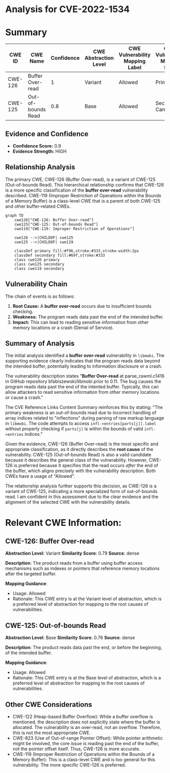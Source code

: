 # Analysis for CVE-2022-1534

# Summary
| CWE ID | CWE Name | Confidence | CWE Abstraction Level | CWE Vulnerability Mapping Label | CWE-Vulnerability Mapping Notes |
|---|---|---|---|---|---|
| CWE-126 | Buffer Over-read | 1 | Variant | Allowed | Primary CWE |
| CWE-125 | Out-of-bounds Read | 0.8 | Base | Allowed | Secondary Candidate |

## Evidence and Confidence

*   **Confidence Score:** 0.9
*   **Evidence Strength:** HIGH

## Relationship Analysis
The primary CWE, CWE-126 (Buffer Over-read), is a variant of CWE-125 (Out-of-bounds Read). This hierarchical relationship confirms that CWE-126 is a more specific classification of the **buffer over-read** vulnerability described. CWE-119 (Improper Restriction of Operations within the Bounds of a Memory Buffer) is a class-level CWE that is a parent of both CWE-125 and other buffer-related CWEs.

```mermaid
graph TD
    cwe126["CWE-126: Buffer Over-read"]
    cwe125["CWE-125: Out-of-bounds Read"]
    cwe119["CWE-119: Improper Restriction of Operations"]
    
    cwe126 -->|CHILDOF| cwe125
    cwe125 -->|CHILDOF| cwe119

    classDef primary fill:#f96,stroke:#333,stroke-width:2px
    classDef secondary fill:#69f,stroke:#333
    class cwe126 primary
    class cwe125 secondary
    class cwe119 secondary
```

## Vulnerability Chain
The chain of events is as follows:
1.  **Root Cause:** A **buffer over-read** occurs due to insufficient bounds checking.
2.  **Weakness:** The program reads data past the end of the intended buffer.
3.  **Impact:** This can lead to reading sensitive information from other memory locations or a crash (Denial of Service).

## Summary of Analysis
The initial analysis identified a **buffer over-read** vulnerability in `libmobi`. The supporting evidence clearly indicates that the program reads data beyond the intended buffer, potentially leading to information disclosure or a crash.

The vulnerability description states "**Buffer Over-read** at parse_rawml.c1416 in GitHub repository bfabiszewski/libmobi prior to 0.11. The bug causes the program reads data past the end of the intented buffer. Typically, this can allow attackers to read sensitive information from other memory locations or cause a crash."

The CVE Reference Links Content Summary reinforces this by stating: "The primary weakness is an out-of-bounds read due to incorrect handling of array indices related to "inflections" during parsing of raw markup language in `libmobi`. The code attempts to access `infl->entries[parts[j]].label` without properly checking if `parts[j]` is within the bounds of valid `infl->entries` indices."

Given the evidence, CWE-126 (Buffer Over-read) is the most specific and appropriate classification, as it directly describes the **root cause** of the vulnerability. CWE-125 (Out-of-bounds Read) is also a valid candidate because it describes the general class of the vulnerability. However, CWE-126 is preferred because it specifies that the read occurs *after* the end of the buffer, which aligns precisely with the vulnerability description. Both CWEs have a usage of "Allowed".

The relationship analysis further supports this decision, as CWE-126 is a variant of CWE-125, indicating a more specialized form of out-of-bounds read.
I am confident in this assessment due to the clear evidence and the alignment of the selected CWE with the vulnerability details.

# Relevant CWE Information:

## CWE-126: Buffer Over-read
**Abstraction Level**: Variant
**Similarity Score**: 0.79
**Source**: dense

**Description**:
The product reads from a buffer using buffer access mechanisms such as indexes or pointers that reference memory locations after the targeted buffer.

**Mapping Guidance**:
- Usage: Allowed
- Rationale: This CWE entry is at the Variant level of abstraction, which is a preferred level of abstraction for mapping to the root causes of vulnerabilities.

## CWE-125: Out-of-bounds Read
**Abstraction Level**: Base
**Similarity Score**: 0.76
**Source**: dense

**Description**:
The product reads data past the end, or before the beginning, of the intended buffer.

**Mapping Guidance**:
- Usage: Allowed
- Rationale: This CWE entry is at the Base level of abstraction, which is a preferred level of abstraction for mapping to the root causes of vulnerabilities.

## Other CWE Considerations

*   CWE-122 (Heap-based Buffer Overflow): While a buffer overflow is mentioned, the description does not explicitly state where the buffer is allocated. The vulnerability is an over-read, not an overflow. Therefore, this is not the most appropriate CWE.
*   CWE-823 (Use of Out-of-range Pointer Offset): While pointer arithmetic might be involved, the core issue is reading past the end of the buffer, not the pointer offset itself. Thus, CWE-126 is more accurate.
*   CWE-119 (Improper Restriction of Operations within the Bounds of a Memory Buffer): This is a class-level CWE and is too general for this vulnerability. The more specific CWE-126 is preferred.